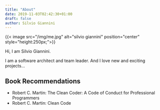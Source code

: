```yaml
---
title: "About"
date: 2019-11-03T02:42:30+01:00
draft: false
author: Silvio Giannini
---
```


{{< image src="/img/me.jpg" alt="silvio giannini" position="center" style="height:250px;">}}

Hi, I am Silvio Giannini.

I am a software architect and team leader. And I love new and exciting projects...


## Book Recommendations

- Robert C. Martin: The Clean Coder: A Code of Conduct for Professional Programmers
- Robert C. Martin: Clean Code
